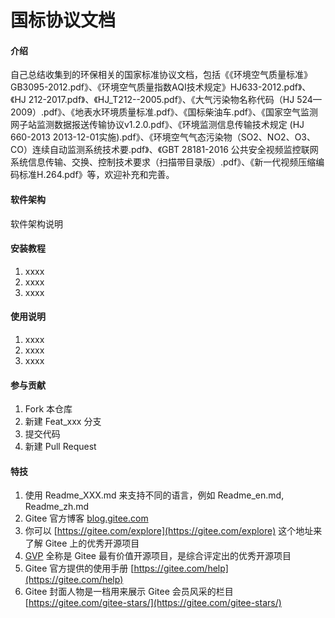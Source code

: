 # 国标协议文档

#### 介绍
自己总结收集到的环保相关的国家标准协议文档，包括《《环境空气质量标准》GB3095-2012.pdf》、《环境空气质量指数AQI技术规定》HJ633-2012.pdf》、《HJ 212-2017.pdf》、《HJ_T212--2005.pdf》、《大气污染物名称代码（HJ 524—2009）.pdf》、《地表水环境质量标准.pdf》、《国标柴油车.pdf》、《国家空气监测网子站监测数据报送传输协议v1.2.0.pdf》、《环境监测信息传输技术规定 (HJ 660-2013  2013-12-01实施).pdf》、《环境空气气态污染物（SO2、NO2、O3、CO）连续自动监测系统技术要.pdf》、《GBT 28181-2016 公共安全视频监控联网系统信息传输、交换、控制技术要求（扫描带目录版）.pdf》、《新一代视频压缩编码标准H.264.pdf》等，欢迎补充和完善。

#### 软件架构
软件架构说明


#### 安装教程

1.  xxxx
2.  xxxx
3.  xxxx

#### 使用说明

1.  xxxx
2.  xxxx
3.  xxxx

#### 参与贡献

1.  Fork 本仓库
2.  新建 Feat_xxx 分支
3.  提交代码
4.  新建 Pull Request


#### 特技

1.  使用 Readme\_XXX.md 来支持不同的语言，例如 Readme\_en.md, Readme\_zh.md
2.  Gitee 官方博客 [blog.gitee.com](https://blog.gitee.com)
3.  你可以 [https://gitee.com/explore](https://gitee.com/explore) 这个地址来了解 Gitee 上的优秀开源项目
4.  [GVP](https://gitee.com/gvp) 全称是 Gitee 最有价值开源项目，是综合评定出的优秀开源项目
5.  Gitee 官方提供的使用手册 [https://gitee.com/help](https://gitee.com/help)
6.  Gitee 封面人物是一档用来展示 Gitee 会员风采的栏目 [https://gitee.com/gitee-stars/](https://gitee.com/gitee-stars/)
